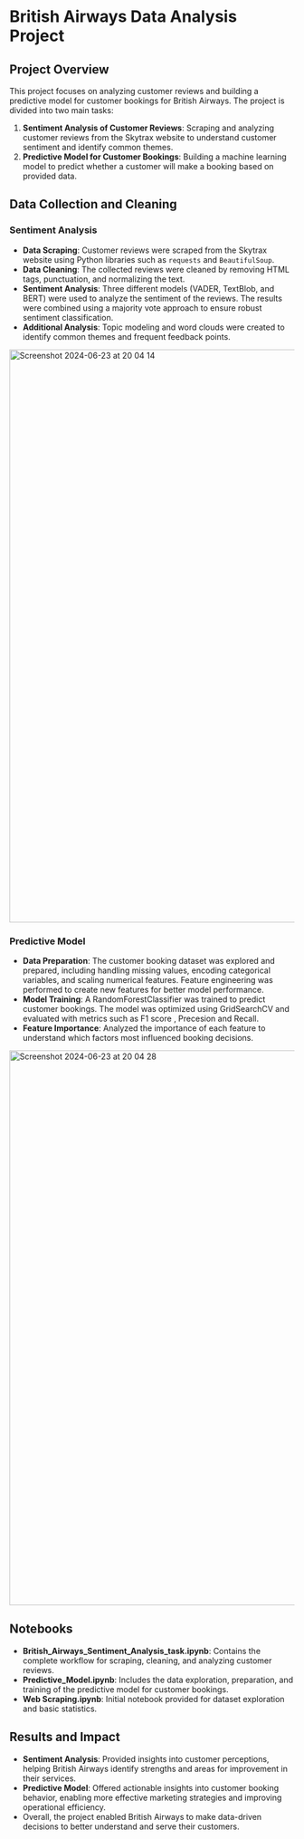 
# British Airways Data Analysis Project

## Project Overview
This project focuses on analyzing customer reviews and building a predictive model for customer bookings for British Airways. The project is divided into two main tasks:

1. **Sentiment Analysis of Customer Reviews**: Scraping and analyzing customer reviews from the Skytrax website to understand customer sentiment and identify common themes.
2. **Predictive Model for Customer Bookings**: Building a machine learning model to predict whether a customer will make a booking based on provided data.

## Data Collection and Cleaning

### Sentiment Analysis
- **Data Scraping**: Customer reviews were scraped from the Skytrax website using Python libraries such as `requests` and `BeautifulSoup`.
- **Data Cleaning**: The collected reviews were cleaned by removing HTML tags, punctuation, and normalizing the text.
- **Sentiment Analysis**: Three different models (VADER, TextBlob, and BERT) were used to analyze the sentiment of the reviews. The results were combined using a majority vote approach to ensure robust sentiment classification.
- **Additional Analysis**: Topic modeling and word clouds were created to identify common themes and frequent feedback points.
<img width="1012" alt="Screenshot 2024-06-23 at 20 04 14" src="https://github.com/JoshuaNwachi/British-Airways-Data-Analysis-Project/assets/43007969/c84d7782-66a5-4148-8fd2-440ff86cea4a">

### Predictive Model
- **Data Preparation**: The customer booking dataset was explored and prepared, including handling missing values, encoding categorical variables, and scaling numerical features. Feature engineering was performed to create new features for better model performance.
- **Model Training**: A RandomForestClassifier was trained to predict customer bookings. The model was optimized using GridSearchCV and evaluated with metrics such as F1 score , Precesion and Recall.
- **Feature Importance**: Analyzed the importance of each feature to understand which factors most influenced booking decisions.
<img width="980" alt="Screenshot 2024-06-23 at 20 04 28" src="https://github.com/JoshuaNwachi/British-Airways-Data-Analysis-Project/assets/43007969/dda3445b-294b-4649-a3e4-361e6380a1b7">

## Notebooks
- **British_Airways_Sentiment_Analysis_task.ipynb**: Contains the complete workflow for scraping, cleaning, and analyzing customer reviews.
- **Predictive_Model.ipynb**: Includes the data exploration, preparation, and training of the predictive model for customer bookings.
- **Web Scraping.ipynb**: Initial notebook provided for dataset exploration and basic statistics.

## Results and Impact
- **Sentiment Analysis**: Provided insights into customer perceptions, helping British Airways identify strengths and areas for improvement in their services.
- **Predictive Model**: Offered actionable insights into customer booking behavior, enabling more effective marketing strategies and improving operational efficiency.
- Overall, the project enabled British Airways to make data-driven decisions to better understand and serve their customers.

